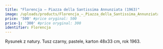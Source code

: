```yaml
---
title: "Florencja – Piazza della Santissima Annunziata (1963)"
image: /uploads/products/Florencja_–_Piazza_della_Santissima_Annunziata_(1963).jpg
price: '500' #price oryginal: 500
price-1: '300' #price oryginal: 300
identifier: Florencja
---
```


Rysunek z natury. Tusz czarny, pastele, karton 48x33 cm, rok 1963.
